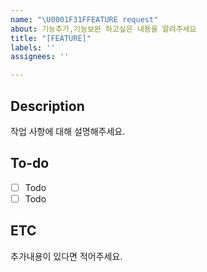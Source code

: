 ```yaml
---
name: "\U0001F31FFEATURE request"
about: 기능추가,기능보완 하고싶은 내용을 알려주세요
title: "[FEATURE]"
labels: ''
assignees: ''

---
```


## Description
작업 사항에 대해 설명해주세요.

## To-do
- [ ] Todo
- [ ] Todo

## ETC
추가내용이 있다면 적어주세요.
